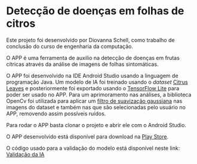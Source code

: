 # Detecção de doenças em folhas de citros

Este projeto foi desenvolvido por Diovanna Schell, como trabalho de conclusão do curso de engenharia da computação.

O APP é uma ferramenta de auxilio na detecção de doenças em frutas cítricas através da análise de imagens de folhas sintomáticas. 

O APP foi desenvolvido na IDE Android Studio usando a linguagem de programação Java. Um modelo de IA foi treinado usando o *dataset* [Citrus Leaves](https://www.tensorflow.org/datasets/catalog/citrus_leaves) e posteriormente foi exportado usando o [TensorFlow Lite](https://www.tensorflow.org/?gclid=CjwKCAjwpqCZBhAbEiwAa7pXea7uSAZywNue8_aFsEZmReAxrYr6APxbuoppfqxAY7w_796gSCHvRBoCP5kQAvD_BwE) para poder ser usado no APP. Para um aprimoramento nas análises, a biblioteca OpenCv foi utilizada para aplicar um [filtro de suavização gaussiana](https://docs.opencv.org/4.x/d4/d13/tutorial_py_filtering.html) nas imagens do dataset e também nas que são selecionadas pelo usuário no APP, removendo assim possíveis ruídos.

Para rodar o APP basta clonar o projeto e abrir ele com o Android Studio.

O APP desenvolvido está disponível para download na [Play Store](https://play.google.com/store/apps/details?id=com.aplicativo.diseasedetector).

O código usado para a validação do modelo está disponível neste link: [Validação da IA](https://colab.research.google.com/drive/1Oduqy8WTo6e4c-Cra2FNQLNq58E4X0pz?usp=sharing)
